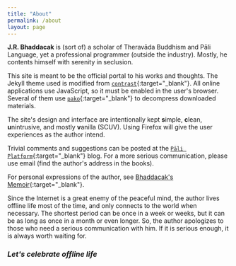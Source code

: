 ```yaml
---
title: "About"
permalink: /about
layout: page
---
```


**J.R. Bhaddacak** is (sort of) a scholar of Theravāda Buddhism and Pāli Language, yet a professional programmer (outside the industry). Mostly, he contents himself with serenity in seclusion.

This site is meant to be the official portal to his works and thoughts. The Jekyll theme used is modified from [`contrast`](https://github.com/niklasbuschmann/contrast){:target="\_blank"}. All online applications use JavaScript, so it must be enabled in the user's browser. Several of them use [`pako`](https://github.com/nodeca/pako){:target="\_blank"} to decompress downloaded materials.

The site's design and interface are intentionally kept **s**imple, **c**lean, **u**nintrusive, and mostly **v**anilla (SCUV). Using Firefox will give the user experiences as the author intend.

Trivial comments and suggestions can be posted at the [`Pāli Platform`](http://paliplatform.blogspot.com){:target="\_blank"} blog. For a more serious communication, please use email (find the author's address in the books).

For personal expressions of the author, see [Bhaddacak's Memoir](https://bhaddacak.wordpress.com){:target="\_blank"}.

Since the Internet is a great enemy of the peaceful mind, the author lives offline life most of the time, and only connects to the world when necessary. The shortest period can be once in a week or weeks, but it can be as long as once in a month or even longer. So, the author apologizes to those who need a serious communication with him. If it is serious enough, it is always worth waiting for.

### *Let's celebrate offline life*
